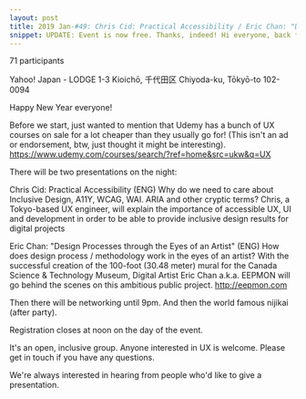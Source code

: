 ```yaml
---
layout: post
title: 2019 Jan-#49: Chris Cid: Practical Accessibility / Eric Chan: "Design Processes through the Eyes of an Artist"
snippet: UPDATE: Event is now free. Thanks, indeed! Hi everyone, back for February. There will be two ...
---
```

71 participants

Yahoo! Japan - LODGE 1-3 Kioichō, 千代田区 Chiyoda-ku, Tōkyō-to 102-0094

Happy New Year everyone!

Before we start, just wanted to mention that Udemy has a bunch of UX courses on sale for a lot cheaper than they usually go for! (This isn't an ad or endorsement, btw, just thought it might be interesting).
https://www.udemy.com/courses/search/?ref=home&src=ukw&q=UX

There will be two presentations on the night:

Chris Cid: Practical Accessibility (ENG)
Why do we need to care about Inclusive Design, A11Y, WCAG, WAI. ARIA and other cryptic terms? Chris, a Tokyo-based UX engineer, will explain the importance of accessible UX, UI and development in order to be able to provide inclusive design results for digital projects

Eric Chan: "Design Processes through the Eyes of an Artist" (ENG)
How does design process / methodology work in the eyes of an artist? With the successful creation of the 100-foot (30.48 meter) mural for the Canada Science & Technology Museum, Digital Artist Eric Chan a.k.a. EEPMON will go behind the scenes on this ambitious public project. http://eepmon.com

Then there will be networking until 9pm. And then the world famous nijikai (after party).

Registration closes at noon on the day of the event.

It's an open, inclusive group. Anyone interested in UX is welcome. Please get in touch if you have any questions.

We're always interested in hearing from people who'd like to give a presentation.

